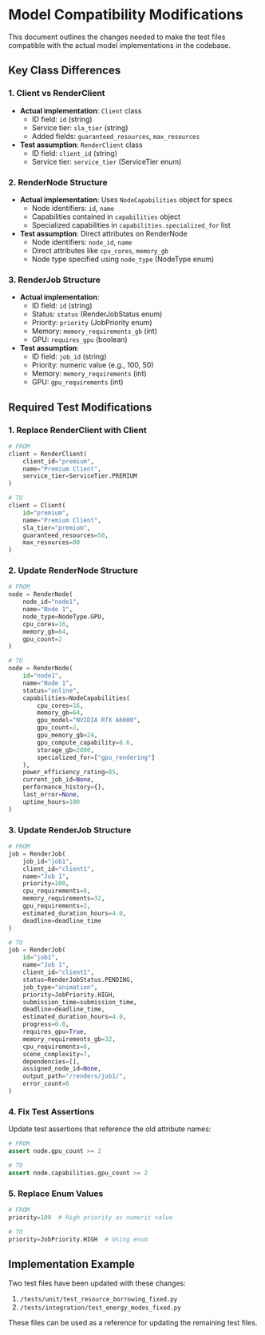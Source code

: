 # Model Compatibility Modifications

This document outlines the changes needed to make the test files compatible with the actual model implementations in the codebase.

## Key Class Differences

### 1. Client vs RenderClient
- **Actual implementation**: `Client` class
  - ID field: `id` (string)
  - Service tier: `sla_tier` (string)
  - Added fields: `guaranteed_resources`, `max_resources`
- **Test assumption**: `RenderClient` class
  - ID field: `client_id` (string)
  - Service tier: `service_tier` (ServiceTier enum)

### 2. RenderNode Structure
- **Actual implementation**: Uses `NodeCapabilities` object for specs
  - Node identifiers: `id`, `name`
  - Capabilities contained in `capabilities` object
  - Specialized capabilities in `capabilities.specialized_for` list
- **Test assumption**: Direct attributes on RenderNode
  - Node identifiers: `node_id`, `name`
  - Direct attributes like `cpu_cores`, `memory_gb`
  - Node type specified using `node_type` (NodeType enum)

### 3. RenderJob Structure
- **Actual implementation**:
  - ID field: `id` (string)
  - Status: `status` (RenderJobStatus enum)
  - Priority: `priority` (JobPriority enum)
  - Memory: `memory_requirements_gb` (int)
  - GPU: `requires_gpu` (boolean)
- **Test assumption**:
  - ID field: `job_id` (string)
  - Priority: numeric value (e.g., 100, 50)
  - Memory: `memory_requirements` (int)
  - GPU: `gpu_requirements` (int)

## Required Test Modifications

### 1. Replace RenderClient with Client
```python
# FROM
client = RenderClient(
    client_id="premium", 
    name="Premium Client", 
    service_tier=ServiceTier.PREMIUM
)

# TO
client = Client(
    id="premium", 
    name="Premium Client", 
    sla_tier="premium",
    guaranteed_resources=50,
    max_resources=80
)
```

### 2. Update RenderNode Structure
```python
# FROM
node = RenderNode(
    node_id="node1",
    name="Node 1",
    node_type=NodeType.GPU,
    cpu_cores=16,
    memory_gb=64,
    gpu_count=2
)

# TO
node = RenderNode(
    id="node1",
    name="Node 1",
    status="online",
    capabilities=NodeCapabilities(
        cpu_cores=16,
        memory_gb=64,
        gpu_model="NVIDIA RTX A6000",
        gpu_count=2,
        gpu_memory_gb=24,
        gpu_compute_capability=8.6,
        storage_gb=2000,
        specialized_for=["gpu_rendering"]
    ),
    power_efficiency_rating=85,
    current_job_id=None,
    performance_history={},
    last_error=None,
    uptime_hours=100
)
```

### 3. Update RenderJob Structure
```python
# FROM
job = RenderJob(
    job_id="job1",
    client_id="client1",
    name="Job 1",
    priority=100,
    cpu_requirements=8,
    memory_requirements=32,
    gpu_requirements=2,
    estimated_duration_hours=4.0,
    deadline=deadline_time
)

# TO
job = RenderJob(
    id="job1",
    name="Job 1",
    client_id="client1",
    status=RenderJobStatus.PENDING,
    job_type="animation",
    priority=JobPriority.HIGH,
    submission_time=submission_time,
    deadline=deadline_time,
    estimated_duration_hours=4.0,
    progress=0.0,
    requires_gpu=True,
    memory_requirements_gb=32,
    cpu_requirements=8,
    scene_complexity=7,
    dependencies=[],
    assigned_node_id=None,
    output_path="/renders/job1/",
    error_count=0
)
```

### 4. Fix Test Assertions
Update test assertions that reference the old attribute names:

```python
# FROM
assert node.gpu_count >= 2

# TO
assert node.capabilities.gpu_count >= 2
```

### 5. Replace Enum Values
```python
# FROM
priority=100  # High priority as numeric value

# TO
priority=JobPriority.HIGH  # Using enum
```

## Implementation Example

Two test files have been updated with these changes:
1. `/tests/unit/test_resource_borrowing_fixed.py`
2. `/tests/integration/test_energy_modes_fixed.py`

These files can be used as a reference for updating the remaining test files.